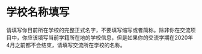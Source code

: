 # 学校名称填写

请填写你目前所在学校的完整正式名字，不要填写缩写或者简称。除非你在交流项目中，你应该填写当前学籍所在地的学校信息，但是如果你的交流学期在2020年4月之前都不会结束，请填写交流所在学校的名称。

